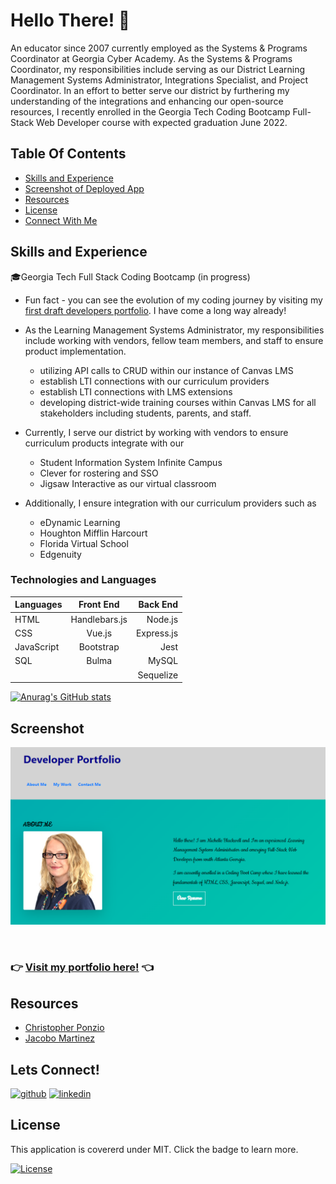 # Hello There! 👋

An educator since 2007 currently employed as the Systems & Programs Coordinator at Georgia Cyber Academy. As the Systems & Programs Coordinator, my responsibilities include serving as our District Learning Management Systems Administrator, Integrations Specialist, and Project Coordinator.
In an effort to better serve our district by furthering my understanding of the integrations and enhancing our open-source resources, I recently enrolled in the Georgia Tech Coding Bootcamp Full-Stack Web Developer course with expected graduation June 2022.
 

## Table Of Contents 
 - [Skills and Experience](#skills-and-experience)
 - [Screenshot of Deployed App](#screenshot)
 - [Resources](#resources)
 - [License](#license)
 - [Connect With Me](#Lets-Connect)

## Skills and Experience

🎓Georgia Tech Full Stack Coding Bootcamp (in progress)
* Fun fact - you can see the evolution of my coding journey by visiting my [first draft developers portfolio](https://github.com/mblackwellgca/initialPortfolio). I have come a long way already! 
* As the Learning Management Systems Administrator, my responsibilities include working with vendors, fellow team members, and staff to ensure product implementation. 
    * utilizing API calls to CRUD within our instance of Canvas LMS 
    * establish LTI connections with our curriculum providers 
    * establish LTI connections with LMS extensions 
    * developing district-wide training courses within Canvas LMS for all stakeholders including students, parents, and staff. 

* Currently, I serve our district by working with vendors to ensure curriculum products integrate with our 
    * Student Information System Infinite Campus
    * Clever for rostering and SSO
    * Jigsaw Interactive as our virtual classroom

* Additionally, I ensure integration with our curriculum providers such as 
    * eDynamic Learning
    * Houghton Mifflin Harcourt
    * Florida Virtual School
    * Edgenuity


### Technologies and Languages

| Languages     | Front End     | Back End  |
| ------------- |:-------------:| ---------:|
| HTML          | Handlebars.js | Node.js   |
| CSS           | Vue.js        | Express.js|
| JavaScript    | Bootstrap     | Jest      |
| SQL           | Bulma         | MySQL     |
|               |               | Sequelize |


[![Anurag's GitHub stats](https://github-readme-stats.vercel.app/api?username=mblackwellgca&show_icons=true&theme=nightowl)](https://github.com/anuraghazra/github-readme-stats)


## Screenshot
![portfolio](./assets/images/Portfolio.png)

<br>

### :point_right: [Visit my portfolio here!](https://mblackwellgca.github.io/Portfolio/) :point_left:


## Resources
- [Christopher Ponzio](https://github.com/ChristopherPonzio)
- [Jacobo Martinez](https://github.com/cobidev)

## Lets Connect!

[<img src='https://cdn.jsdelivr.net/npm/simple-icons@3.0.1/icons/github.svg' alt='github' height='40'>](https://github.com/mblackwellgca)  [<img src='https://cdn.jsdelivr.net/npm/simple-icons@3.0.1/icons/linkedin.svg' alt='linkedin' height='40'>](www.linkedin.com/in/michelle-b-45b5a5224)

## License
 This application is covererd under MIT. Click the badge to learn more. 

 [![License](https://img.shields.io/badge/License-MIT-blueviolet.svg)](https://opensource.org/licenses/MIT)